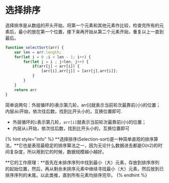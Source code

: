 # 选择排序

选择排序是从数组的开头开始，将第一个元素和其他元素作比较，检查完所有的元素后，最小的放在第一个位置，接下来再开始从第二个元素开始，重复以上一直到最后。

```javascript
function selectSort(arr) {
    var len = arr.length;
    for(let i = 0 ;i < len - 1; i++) {
        for(let j = i ; j<len; j++) {
            if(arr[j] < arr[i]) {
                [arr[i],arr[j]] = [arr[j],arr[i]];
            }
        }
    }
    return arr
}
```

简单说两句：外层循环的i表示第几轮，arr\[i\]就表示当前轮次最靠前\(小\)的位置；内层从i开始，依次往后数，找到比开头小的，互换位置即可.

* 外层循环的`i`表示第几轮，`arr[i]`就表示当前轮次最靠前\(小\)的位置；
* 内层从`i`开始，依次往后数，找到比开头小的，互换位置即可

{% hint style="info" %}
**选择排序\(Selection-sort\)是一种简单直观的排序算法。**它也是表现最稳定的排序算法之一，因为无论什么数据进去都是O\(n2\)的时间复杂度，所以用到它的时候，数据规模越小越好。

**它的工作原理：**首先在未排序序列中找到最小（大）元素，存放到排序序列的起始位置，然后，再从剩余未排序元素中继续寻找最小（大）元素，然后放到已排序序列的末尾。以此类推，直到所有元素均排序完毕。
{% endhint %}



